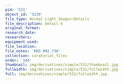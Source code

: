 ```yaml
---
pid: '531'
object_id: '3139'
file_type: Normal Light Images›Details
file_description: Detail 6
original_format:
research_date:
researchers:
equipment_used:
file_location:
file_notes: 'RKD #92.730'
collection: curatorial_files
order: '104'
thumbnail: img/derivatives/simple/531/thumbnail.jpg
fullwidth: img/derivatives/simple/531/fullwidth.jpg
full: img/derivatives/simple/531/fullwidth.jpg
---
```

